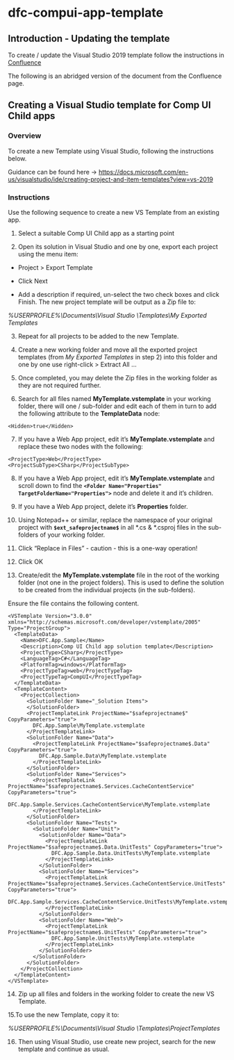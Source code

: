 ﻿# dfc-compui-app-template

## Introduction - Updating the template

To create / update the Visual Studio 2019 template follow the instructions in [Confluence](https://skillsfundingagency.atlassian.net/wiki/spaces/DFC/pages/1884980094/Creating+a+Visual+Studio+template+for+Comp+UI+Child+apps)

The following is an abridged version of the document from the Confluence page.

## Creating a Visual Studio template for Comp UI Child apps
### Overview
To create a new Template using Visual Studio, following the instructions below.

Guidance can be found here → https://docs.microsoft.com/en-us/visualstudio/ide/creating-project-and-item-templates?view=vs-2019

### Instructions
Use the following sequence to create a new VS Template from an existing app.

1. Select a suitable Comp UI Child app as a starting point

2. Open its solution in Visual Studio and one by one, export each project using the menu item:

- Project > Export Template

- Click Next

- Add a description if required, un-select the two check boxes and click Finish.
The new project template will be output as a Zip file to:

*%USERPROFILE%\Documents\Visual Studio <Version>\Templates\My Exported Templates*

3. Repeat for all projects to be added to the new Template.

4. Create a new working folder and move all the exported project templates (from *My Exported Templates* in step 2) into this folder and one by one use right-click > Extract All …

5. Once completed, you may delete the Zip files in the working folder as they are not required further.

6. Search for all files named **MyTemplate.vstemplate** in your working folder, there will one / sub-folder and edit each of them in turn to add the following attribute to the **TemplateData** node:

`<Hidden>true</Hidden>`

7. If you have a Web App project, edit it’s **MyTemplate.vstemplate** and replace these two nodes with the following:

```
<ProjectType>Web</ProjectType>
<ProjectSubType>CSharp</ProjectSubType>
```

8. If you have a Web App project, edit it’s **MyTemplate.vstemplate** and scroll down to find the **`<Folder Name="Properties" TargetFolderName="Properties">`** node and delete it and it’s children.

9. If you have a Web App project, delete it’s **Properties** folder.

10. Using Notepad++ or similar, replace the namespace of your original project with **`$ext_safeprojectname$`** in all *.cs & *.csproj files in the sub-folders of your working folder.

11. Click “Replace in Files” - caution - this is a one-way operation!

12. Click OK

13. Create/edit the **MyTemplate.vstemplate** file in the root of the working folder (not one in the project folders). This is used to define the solution to be created from the individual projects (in the sub-folders).

Ensure the file contains the following content.

```
<VSTemplate Version="3.0.0" xmlns="http://schemas.microsoft.com/developer/vstemplate/2005" Type="ProjectGroup">
  <TemplateData>
    <Name>DFC.App.Sample</Name>
    <Description>Comp UI Child app solution template</Description>
    <ProjectType>CSharp</ProjectType>
    <LanguageTag>C#</LanguageTag>
    <PlatformTag>windows</PlatformTag>
    <ProjectTypeTag>web</ProjectTypeTag>
    <ProjectTypeTag>CompUI</ProjectTypeTag>
  </TemplateData>
  <TemplateContent>
    <ProjectCollection>
      <SolutionFolder Name="_Solution Items">
      </SolutionFolder>
      <ProjectTemplateLink ProjectName="$safeprojectname$" CopyParameters="true">
        DFC.App.Sample\MyTemplate.vstemplate
      </ProjectTemplateLink>
      <SolutionFolder Name="Data">
        <ProjectTemplateLink ProjectName="$safeprojectname$.Data" CopyParameters="true">
          DFC.App.Sample.Data\MyTemplate.vstemplate
        </ProjectTemplateLink>
      </SolutionFolder>
      <SolutionFolder Name="Services">
        <ProjectTemplateLink ProjectName="$safeprojectname$.Services.CacheContentService" CopyParameters="true">
          DFC.App.Sample.Services.CacheContentService\MyTemplate.vstemplate
        </ProjectTemplateLink>
      </SolutionFolder>
      <SolutionFolder Name="Tests">
        <SolutionFolder Name="Unit">
          <SolutionFolder Name="Data">
            <ProjectTemplateLink ProjectName="$safeprojectname$.Data.UnitTests" CopyParameters="true">
              DFC.App.Sample.Data.UnitTests\MyTemplate.vstemplate
            </ProjectTemplateLink>
          </SolutionFolder>
          <SolutionFolder Name="Services">
            <ProjectTemplateLink ProjectName="$safeprojectname$.Services.CacheContentService.UnitTests" CopyParameters="true">
              DFC.App.Sample.Services.CacheContentService.UnitTests\MyTemplate.vstemplate
            </ProjectTemplateLink>
          </SolutionFolder>
          <SolutionFolder Name="Web">
            <ProjectTemplateLink ProjectName="$safeprojectname$.UnitTests" CopyParameters="true">
              DFC.App.Sample.UnitTests\MyTemplate.vstemplate
            </ProjectTemplateLink>
          </SolutionFolder>
        </SolutionFolder>
      </SolutionFolder>
    </ProjectCollection>
  </TemplateContent>
</VSTemplate>
```

14. Zip up all files and folders in the working folder to create the new VS Template.

15.To use the new Template, copy it to:

*%USERPROFILE%\Documents\Visual Studio <Version>\Templates\ProjectTemplates*

16. Then using Visual Studio, use create new project, search for the new template and continue as usual.
